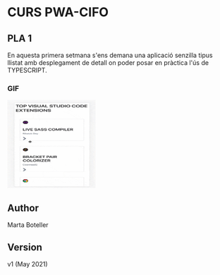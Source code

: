 # CURS PWA-CIFO 

## PLA 1


En aquesta primera setmana s'ens demana una aplicació senzilla tipus llistat amb desplegament de detall on poder posar en pràctica l'ús de TYPESCRIPT.

### GIF

<img src="https://github.com/martaboteller/PLA1_ListView/blob/master/Pla1_v1.gif" width="200" height="200" />

## Author
Marta Boteller

## Version
v1 (May 2021)
